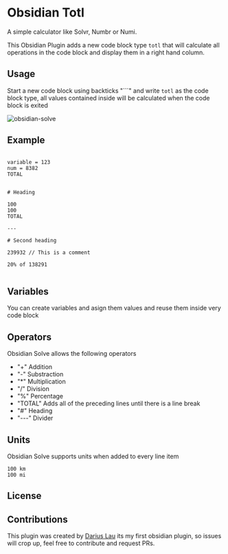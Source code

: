 # Obsidian Totl

A simple calculator like Solvr, Numbr or Numi.

This Obsidian Plugin adds a new code block type `totl` that will calculate all operations in the code block and display them in a right hand column.

## Usage

Start a new code block using backticks "```" and write `totl` as the code block type, all values contained inside will be calculated when the code block is exited

![obsidian-solve](https://user-images.githubusercontent.com/1715356/199854778-4386b2b0-dfff-433f-b0d3-50729678b2ff.gif)

## Example

```totl

variable = 123
num = 8382
TOTAL


# Heading

100
100
TOTAL

---

# Second heading

239932 // This is a comment

20% of 138291


```

## Variables

You can create variables and asign them values and reuse them inside very code block

## Operators

Obsidian Solve allows the following operators

- "+" Addition
- "-" Substraction
- "\*" Multiplication
- "/" Division
- "%" Percentage
- "TOTAL" Adds all of the preceding lines until there is a line break
- "#" Heading
- "---" Divider

## Units

Obsidian Solve supports units when added to every line item

```totl
100 km
100 mi
```

## License

## Contributions

This plugin was created by [Darius Lau](github.com/DariusLau) its my first obsidian plugin, so issues will crop up, feel free to contribute and request PRs.
